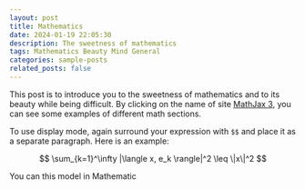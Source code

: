 ```yaml
---
layout: post
title: Mathematics
date: 2024-01-19 22:05:30
description: The sweetness of mathematics
tags: Mathematics Beauty Mind General
categories: sample-posts
related_posts: false
---
```

This post is to introduce you to the sweetness of mathematics and to its beauty while being difficult.
By clicking on the name of site [MathJax 3](https://www.mathjax.org/), you can see some examples of different math sections.


To use display mode, again surround your expression with `$$` and place it as a separate paragraph. Here is an example:

$$
\sum_{k=1}^\infty |\langle x, e_k \rangle|^2 \leq \|x\|^2
$$

You can this model in Mathematic

<script type="text/math">
\begin{mathpicture}
    \draw[red,fill=black!60!red] (0,0) circle [radius=1.5];
    \draw[green,fill=black!60!green] (0,0) circle [x radius=1.5cm, y radius=10mm];
    \draw[blue,fill=black!60!blue] (0,0) circle [x radius=1cm, y radius=5mm, rotate=30];
\end{mathpicture}
</script>
